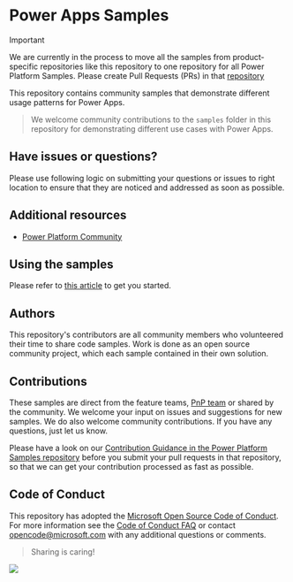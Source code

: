 # Power Apps Samples

> [!IMPORTANT]  
> We are currently in the process to move all the samples from product-specific repositories like this repository to one repository for all Power Platform Samples. Please create Pull Requests (PRs) in that [repository](https://github.com/pnp/powerplatform-samples)

This repository contains community samples that demonstrate different usage patterns for Power Apps. 

> We welcome community contributions to the `samples` folder in this repository for demonstrating different use cases with Power Apps.

## Have issues or questions?

Please use following logic on submitting your questions or issues to right location to ensure that they are noticed and addressed as soon as possible.

## Additional resources

- [Power Platform Community](https://powerusers.microsoft.com/)

## Using the samples

Please refer to [this article](https://github.com/pnp/powerapps-samples/wiki/How-to-use-Power-Apps-samples) to get you started.

## Authors

This repository's contributors are all community members who volunteered their time to share code samples. Work is done as an open source community project, which each sample contained in their own solution.

## Contributions

These samples are direct from the feature teams, [PnP team](http://aka.ms/m365pnp) or shared by the community. We welcome your input on issues and suggestions for new samples. We do also welcome community contributions. If you have any questions, just let us know.

Please have a look on our [Contribution Guidance in the Power Platform Samples repository](https://github.com/pnp/powerplatform-samples/blob/main/CONTRIBUTING.md) before you submit your pull requests in that repository, so that we can get your contribution processed as fast as possible.

## Code of Conduct

This repository has adopted the [Microsoft Open Source Code of Conduct](https://opensource.microsoft.com/codeofconduct/). For more information see the [Code of Conduct FAQ](https://opensource.microsoft.com/codeofconduct/faq/) or contact [opencode@microsoft.com](mailto:opencode@microsoft.com) with any additional questions or comments.

> Sharing is caring!

<img src="https://telemetry.sharepointpnp.com/powerapps-samples/README.md" />
